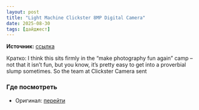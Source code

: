 ```yaml
---
layout: post
title: "Light Machine Clickster 8MP Digital Camera"
date: 2025-08-30
tags: [дайджест]
---
```


**Источник:** [ссылка](https://digital-photography-school.com/light-machine-clickster-8mp-digital-camera/)

Кратко: I think this sits firmly in the “make photography fun again” camp – not that it isn’t fun, but you know, it’s pretty easy to get into a proverbial slump sometimes. So the team at Clickster Camera sent

### Где посмотреть
- Оригинал: [перейти]({link})
